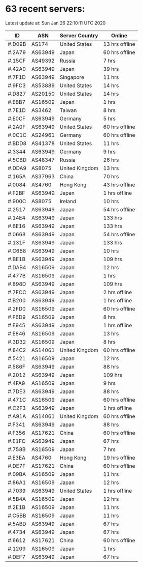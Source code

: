 # 63 recent servers:

Latest update at: Sun Jan 26 22:10:11 UTC 2020

| ID | ASN | Server Country | Online |
| -- | --- | -------------- | ------ |
| #.D09B | AS174 | United States | 13 hrs offline |
| #.2A79 | AS63949 | Japan | 60 hrs offline |
| #.15CF | AS49392 | Russia | 7 hrs |
| #.42A0 | AS63949 | Japan | 39 hrs |
| #.7F1D | AS63949 | Singapore | 11 hrs |
| #.9FC3 | AS53889 | United States | 14 hrs |
| #.D827 | AS20150 | United States | 14 hrs |
| #.EBB7 | AS16509 | Japan | 1 hrs |
| #.7E1D | AS3462 | Taiwan | 8 hrs |
| #.E0CF | AS63949 | Germany | 5 hrs |
| #.2A0F | AS63949 | United States | 60 hrs offline |
| #.0C1C | AS24961 | Germany | 60 hrs offline |
| #.BDD8 | AS41378 | United States | 11 hrs |
| #.3344 | AS63949 | Germany | 9 hrs |
| #.5CBD | AS48347 | Russia | 26 hrs |
| #.DDA9 | AS8075 | United Kingdom | 13 hrs |
| #.165A | AS37963 | China | 70 hrs |
| #.0084 | AS4760 | Hong Kong | 43 hrs offline |
| #.F2BF | AS63949 | Japan | 1 hrs offline |
| #.900C | AS8075 | Ireland | 10 hrs |
| #.2517 | AS63949 | Japan | 54 hrs offline |
| #.14E4 | AS63949 | Japan | 133 hrs |
| #.6E16 | AS63949 | Japan | 133 hrs |
| #.0668 | AS63949 | Japan | 54 hrs offline |
| #.131F | AS63949 | Japan | 133 hrs |
| #.C6B8 | AS63949 | Japan | 10 hrs |
| #.BE1B | AS63949 | Japan | 109 hrs |
| #.DAB4 | AS16509 | Japan | 12 hrs |
| #.477B | AS16509 | Japan | 1 hrs |
| #.898D | AS63949 | Japan | 109 hrs |
| #.7FCC | AS63949 | Japan | 2 hrs offline |
| #.B200 | AS63949 | Japan | 1 hrs offline |
| #.2FD0 | AS16509 | Japan | 60 hrs offline |
| #.F6D9 | AS16509 | Japan | 8 hrs |
| #.E945 | AS63949 | Japan | 1 hrs offline |
| #.E846 | AS16509 | Japan | 13 hrs |
| #.3D32 | AS16509 | Japan | 8 hrs |
| #.84C2 | AS14061 | United Kingdom | 60 hrs offline |
| #.5421 | AS16509 | Japan | 12 hrs |
| #.586F | AS63949 | Japan | 88 hrs |
| #.2012 | AS63949 | Japan | 109 hrs |
| #.4FA9 | AS16509 | Japan | 9 hrs |
| #.7DE3 | AS63949 | Japan | 88 hrs |
| #.471C | AS16509 | Japan | 60 hrs offline |
| #.C2F3 | AS63949 | Japan | 1 hrs offline |
| #.A91A | AS14061 | United Kingdom | 60 hrs offline |
| #.F341 | AS63949 | Japan | 88 hrs |
| #.F356 | AS17621 | China | 60 hrs offline |
| #.E1FC | AS63949 | Japan | 67 hrs |
| #.758B | AS16509 | Japan | 7 hrs |
| #.E3EA | AS4760 | Hong Kong | 19 hrs offline |
| #.DE7F | AS17621 | China | 60 hrs offline |
| #.09BA | AS16509 | Japan | 11 hrs |
| #.86A1 | AS16509 | Japan | 12 hrs |
| #.7039 | AS63949 | United States | 1 hrs offline |
| #.5B4A | AS16509 | Japan | 12 hrs |
| #.2E1B | AS16509 | Japan | 11 hrs |
| #.C5BB | AS16509 | Japan | 11 hrs |
| #.5ABD | AS63949 | Japan | 67 hrs |
| #.4734 | AS63949 | Japan | 67 hrs |
| #.6612 | AS17621 | China | 60 hrs offline |
| #.1209 | AS16509 | Japan | 1 hrs |
| #.DEF7 | AS63949 | Japan | 67 hrs |

